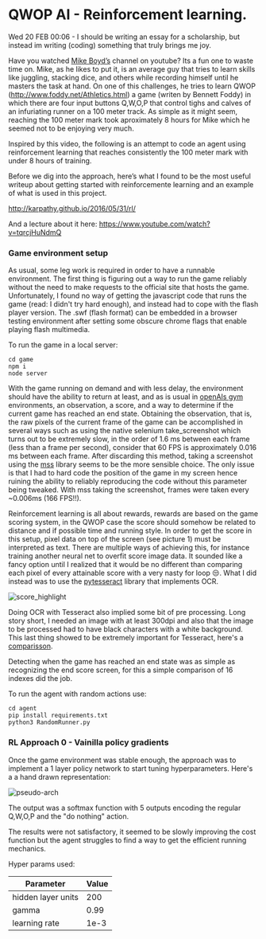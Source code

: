 # QWOP AI - Reinforcement learning.

Wed 20 FEB 00:06 - I should be writing an essay for a scholarship, 
but instead im writing (coding) something that truly brings me joy.

Have you watched [Mike Boyd’s](https://www.youtube.com/user/microboyd) channel on youtube? 
Its a fun one to waste time on. Mike, as he likes to put it, is an average guy that tries 
to learn skills like juggling, stacking dice, and others while recording himself until he 
masters the task at hand. On one of this challenges, he tries to learn QWOP (http://www.foddy.net/Athletics.html) 
a game (writen by Bennett Foddy) in which there are four input buttons Q,W,O,P that control tighs and calves of an infuriating
runner on a 100 meter track. As simple as it might seem, reaching the 100 meter mark took aproximately 8 hours for Mike which
he seemed not to be enjoying very much.

Inspired by this video, the following is an attempt to code an agent using reinforcement learning that reaches consistently the 100 meter mark with under 8 hours of training.

Before we dig into the approach, here’s what I found to be the most useful writeup about getting started with reinforcemente learning and an example of what is used in this project.

http://karpathy.github.io/2016/05/31/rl/

And a lecture about it here: https://www.youtube.com/watch?v=tqrcjHuNdmQ

### Game environment setup

As usual, some leg work is required in order to have a runnable environment. The first thing is figuring out a way to run the game reliably
without the need to make requests to the official site that hosts the game. Unfortunately, I found no way of getting the javascript code 
that runs the game (read: I didn't try hard enough), and instead had to cope with the flash player version.
The .swf (flash format) can be embedded in a browser testing environment after setting some obscure chrome flags that enable playing flash multimedia.

To run the game in a local server:

```
cd game
npm i
node server
```

With the game running on demand and with less delay, the environment should have the ability to return at least,
and as is usual in [openAIs gym](https://gym.openai.com/) environments, an observation, a score, and a way to determine if the current game 
has reached an end state. Obtaining the observation, that is, the raw pixels of the current frame of the game can be accomplished in several
ways such as using the native selenium take_screenshot which turns out to be extremely slow, in the order of 1.6 ms between each frame 
(less than a frame per second), consider that 60 FPS is approximately 0.016 ms between each frame. 
After discarding this method, taking a screenshot using the [mss](https://pypi.org/project/mss/) library seems to be the more sensible choice.
The only issue is that I had to hard code the position of the game in my screen hence ruining the ability to reliably reproducing the code 
without this parameter being tweaked. With mss taking the screenshot, frames were taken every ~0.006ms (166 FPS!!).

Reinforcement learning is all about rewards, rewards are based on the game scoring system, in the QWOP case the score should somehow be related to distance and if possible time and running style.
In order to get the score in this setup, pixel data on top of the screen (see picture 1) must be interpreted as text. There are multiple ways of achieving this, for instance training another neural net
to overfit score image data. It sounded like a fancy option until I realized that it would be no different than comparing each pixel of every attainable score with a very nasty for loop 😒.
What I did instead was to use the [pytesseract](https://pypi.org/project/pytesseract/) library that implements OCR.


![score_highlight](https://raw.githubusercontent.com/juanto121/qwop-ai/master/agent/assets/highlighted_score.png)


Doing OCR with Tesseract also implied some bit of pre processing. Long story short, I needed an image with at least 300dpi and also that the image to be
processed had to have black characters with a white background. This last thing showed to be extremely important for Tesseract, here's a [comparisson](LINK_TO_VIDEO).

Detecting when the game has reached an end state was as simple as recognizing the end score screen, for this a simple comparison of 16 indexes did the job.

To run the agent with random actions use:

```
cd agent
pip install requirements.txt
python3 RandomRunner.py
```

### RL Approach 0 - Vainilla policy gradients

Once the game environment was stable enough, the approach was to implement a 1 layer policy network to start tuning hyperparameters. Here's a a hand drawn representation:

![pseudo-arch](https://raw.githubusercontent.com/juanto121/qwop-ai/master/agent/assets/toy_diagram-1.jpg)

The output was a softmax function with 5 outputs encoding the regular Q,W,O,P and the "do nothing" action.

The results were not satisfactory, it seemed to be slowly improving the cost function but the agent struggles to find a way to get the efficient running mechanics.

Hyper params used:

|       Parameter | Value|
|--------------------|-------|
| hidden layer units | 200   |
| gamma              |  0.99 |
|learning rate| 1e-3|




